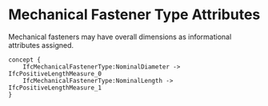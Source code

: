 Mechanical Fastener Type Attributes
===================================

Mechanical fasteners may have overall dimensions as informational attributes assigned.

```
concept {
    IfcMechanicalFastenerType:NominalDiameter -> IfcPositiveLengthMeasure_0
    IfcMechanicalFastenerType:NominalLength -> IfcPositiveLengthMeasure_1
}
```
